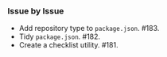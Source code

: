 ### Issue by Issue

 * Add repository type to `package.json`. #183.
 * Tidy `package.json`. #182.
 * Create a checklist utility. #181.
